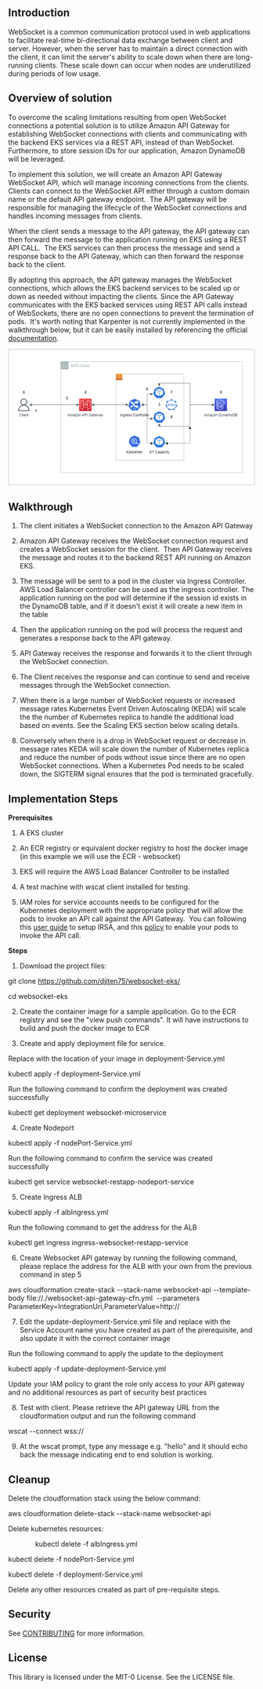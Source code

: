 
Introduction
------------
WebSocket is a common communication protocol used in web applications to facilitate real-time bi-directional data exchange between client and server. However, when the server has to maintain a direct connection with the client, it can limit the server's ability to scale down when there are long-running clients.  These scale down can occur when nodes are underutilized during periods of low usage.  

Overview of solution
--------------------

To overcome the scaling limitations resulting from open WebSocket connections a potential solution is to utilize Amazon API Gateway for establishing WebSocket connections with clients and communicating with the backend EKS services via a REST API, instead of than WebSocket.  Furthermore, to store session IDs for our application, Amazon DynamoDB will be leveraged. 

To implement this solution, we will create an Amazon API Gateway WebSocket API, which will manage incoming connections from the clients.  Clients can connect to the WebSocket API either through a custom domain name or the default API gateway endpoint.  The API gateway will be responsible for managing the lifecycle of the WebSocket connections and handles incoming messages from clients. 

When the client sends a message to the API gateway, the API gateway can then forward the message to the application running on EKS using a REST API CALL.  The EKS services can then process the message and send a response back to the API Gateway, which can then forward the response back to the client. 

By adopting this approach, the API gateway manages the WebSocket connections, which allows the EKS backend services to be scaled up or down as needed without impacting the clients. Since the API Gateway communicates with the EKS backed services using REST API calls instead of WebSockets, there are no open connections to prevent the termination of pods.  It's worth noting that Karpenter is not currently implemented in the walkthrough below, but it can be easily installed by referencing the official [documentation](https://karpenter.sh/docs/getting-started/getting-started-with-karpenter/).   

![image info](./architecture.png)

Walkthrough
-----------

1. The client initiates a WebSocket connection to the Amazon API Gateway

2. Amazon API Gateway receives the WebSocket connection request and creates a WebSocket session for the client.  Then API Gateway receives the message and routes it to the backend REST API running on Amazon EKS. 

3. The message will be sent to a pod in the cluster via Ingress Controller. AWS Load Balancer controller can be used as the ingress controller. The application running on the pod will determine if the session id exists in the DynamoDB table, and if it doesn't exist it will create a new item in the table

4. Then the application running on the pod will process the request and generates a response back to the API gateway.

5. API Gateway receives the response and forwards it to the client through the WebSocket connection.

6. The Client receives the response and can continue to send and receive messages through the WebSocket connection.

7. When there is a large number of WebSocket requests or increased message rates Kubernetes Event Driven Autoscaling (KEDA) will scale the the number of Kubernetes replica to handle the additional load based on events. See the Scaling EKS section below scaling details. 

8. Conversely when there is a drop in WebSocket request or decrease in message rates KEDA will scale down the number of Kubernetes replica and reduce the number of pods without issue since there are no open WebSocket connections. When a Kubernetes Pod needs to be scaled down, the SIGTERM signal ensures that the pod is terminated gracefully.

Implementation Steps
--------------------

<b>Prerequisites</b>

1. A EKS cluster

2. An ECR registry or equivalent docker registry to host the docker image (in this example we will use the ECR - websocket)

3. EKS will require the AWS Load Balancer Controller to be installed

4. A test machine with wscat client installed for testing.

5. IAM roles for service accounts needs to be configured for the Kubernetes deployment with the appropriate policy that will allow the pods to invoke an API call against the API Gateway.  You can following this [user guide](https://docs.aws.amazon.com/eks/latest/userguide/iam-roles-for-service-accounts.html) to setup IRSA, and this [policy](https://docs.aws.amazon.com/apigateway/latest/developerguide/api-gateway-iam-policy-examples-for-api-execution.html) to enable your pods to invoke the API call. 

<b>Steps</b>
1. Download the project files:

git clone <https://github.com/djiten75/websocket-eks/>

cd websocket-eks

2. Create the container image for a sample application. Go to the ECR registry and see the "view push commands". It will have instructions to build and push the docker image to ECR

3. Create and apply deployment file for service.

Replace <ecr image> with the location of your image in deployment-Service.yml

kubectl apply -f deployment-Service.yml

Run the following command to confirm the deployment was created successfully

kubectl get deployment websocket-microservice

4. Create Nodeport

kubectl apply -f nodePort-Service.yml

Run the following command to confirm the service was created successfully

kubectl get service websocket-restapp-nodeport-service

5. Create Ingress ALB

kubectl apply -f albIngress.yml

Run the following command to get the address for the ALB

kubectl get ingress ingress-websocket-restapp-service

6. Create Websocket API gateway by running the following command, please replace the address for the ALB with your own from the previous command in step 5

aws cloudformation create-stack --stack-name websocket-api --template-body file://./websocket-api-gateway-cfn.yml  --parameters ParameterKey=IntegrationUri,ParameterValue=http://<ALB Address>

7. Edit the update-deployment-Service.yml file and replace <IRSA ServiceAccount> with the Service Account name you have created as part of the prerequisite, and also update it with the correct container image

Run the following command to apply the update to the deployment

kubectl apply -f update-deployment-Service.yml

Update your IAM policy to grant the role only access to your API gateway and no additional resources as part of security best practices

8. Test with client. Please retrieve the API gateway URL from the cloudformation output and run the following command

wscat --connect wss://<Your API gateway url>

9. At the wscat prompt, type any message e.g. "hello" and it should echo back the message indicating end to end solution is working.

Cleanup
-------

Delete the cloudformation stack using the below command:

aws cloudformation delete-stack --stack-name websocket-api

Delete kubernetes resources:

              kubectl delete -f albIngress.yml

kubectl delete -f nodePort-Service.yml

kubectl delete -f deployment-Service.yml

Delete any other resources created as part of pre-requisite steps.


## Security

See [CONTRIBUTING](CONTRIBUTING.md#security-issue-notifications) for more information.

## License

This library is licensed under the MIT-0 License. See the LICENSE file.

